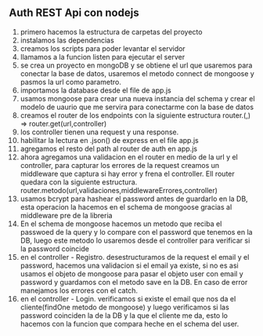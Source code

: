 ## Auth REST Api con nodejs
1. primero hacemos la estructura de carpetas del proyecto
2. instalamos las dependencias
3. creamos los scripts para poder levantar el servidor 
4. llamamos a la funcion listen para ejecutar el server
5. se crea un proyecto en mongoDB y se obtiene el url que usaremos para conectar la base de datos, usaremos el metodo connect de mongoose y pasmos la url como parametro.
6. importamos la database desde el file de app.js
7. usamos mongoose para crear una nueva instancia del schema y crear el modelo de uaurio que me servira para conectarme con la base de datos
8. creamos el router de los endpoints con la siguiente estructura router.<metodo>(<url>,<controller>) => router.get(url,controller)
9. los controller tienen una request y una response.
10. habilitar la lectura en .json() de express en el file app.js 
11. agregamos el resto del path al router de auth en app.js
12. ahora agregamos una validacion en el router en medio de la url y el controller, para capturar los errores de la request creamos un middleware <validationResultRequest> que captura si hay error y frena el controller. Ell router quedara con la siguiente estructura. router.metodo(url,validaciones,middlewareErrores,controller) 
13. usamos bcrypt para hashear el password antes de guardarlo en la DB, esta operacion la hacemos en el schema de mongoose gracias al middleware pre de la libreria 
14. En el schema de mongoose hacemos un metodo que reciba el passwoed de la query y lo compare con el password que tenemos en la DB, luego este metodo lo usaremos desde el controller para verificar si la password coincide 
15. en el controller - Registro. desestructuramos de la request el email y el password, hacemos una validacion si el email ya existe, si no es asi usamos el objeto de mongoose para pasar el objeto user con email y password y guardamos con el metodo save en la DB. En caso de error manejamos los errores con el catch.
16. en el controller - Login. verificamos si existe el email que nos da el cliente(findOne metodo de mongoose) y luego verificamos si las password coinciden la de la DB y la que el cliente me da, esto lo hacemos con la funcion que compara heche en el schema del user.